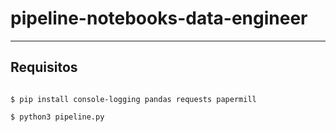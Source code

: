 # pipeline-notebooks-data-engineer


--- 
## Requisitos


```   shell 

$ pip install console-logging pandas requests papermill 

$ python3 pipeline.py 

```  


